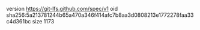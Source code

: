 version https://git-lfs.github.com/spec/v1
oid sha256:5a213781244b65a470a346f414afc7b8aa3d0808213e1772278faa33c4d361bc
size 1173
